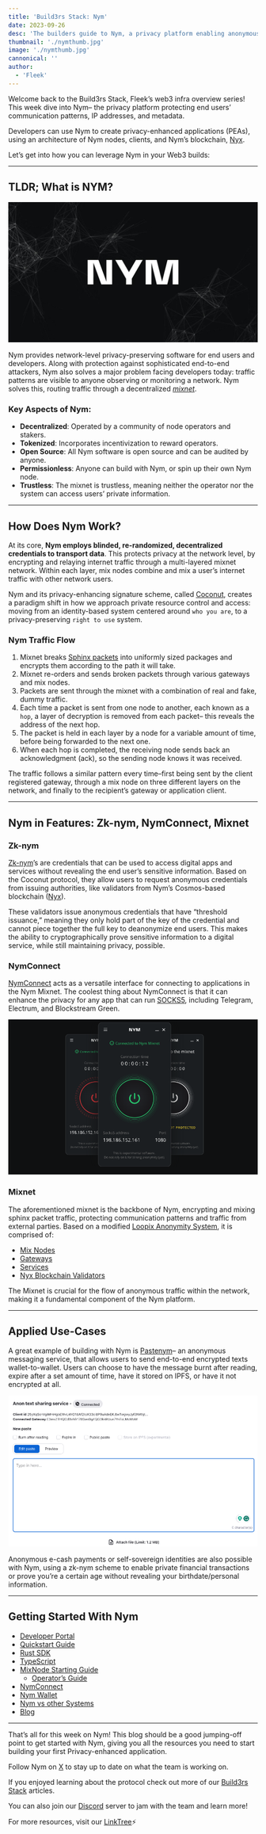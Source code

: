 ```yaml
---
title: 'Build3rs Stack: Nym'
date: 2023-09-26
desc: 'The builders guide to Nym, a privacy platform enabling anonymous network traffic'
thumbnail: './nymthumb.jpg'
image: './nymthumb.jpg'
cannonical: ''
author:
  - 'Fleek'
---
```


Welcome back to the Build3rs Stack, Fleek’s web3 infra overview series! This week dive into Nym– the privacy platform protecting end users’ communication patterns, IP addresses, and metadata.

Developers can use Nym to create privacy-enhanced applications (PEAs), using an architecture of Nym nodes, clients, and Nym’s blockchain, [Nyx](https://nymtech.net/docs/architecture/network-overview.html).

Let’s get into how you can leverage Nym in your Web3 builds:

---

## TLDR; What is NYM?

![](./nymmeta.jpg)

Nym provides network-level privacy-preserving software for end users and developers. Along with protection against sophisticated end-to-end attackers, Nym also solves a major problem facing developers today: traffic patterns are visible to anyone observing or monitoring a network. Nym solves this, routing traffic through a decentralized _[mixnet](https://nymtech.net/docs/architecture/traffic-flow.html)_.

### Key Aspects of Nym:

- **Decentralized**: Operated by a community of node operators and stakers.
- **Tokenized**: Incorporates incentivization to reward operators.
- **Open Source**: All Nym software is open source and can be audited by anyone.
- **Permissionless**: Anyone can build with Nym, or spin up their own Nym node.
- **Trustless**: The mixnet is trustless, meaning neither the operator nor the system can access users’ private information.

---

## How Does Nym Work?

At its core, **Nym employs blinded, re-randomized, decentralized credentials to transport data**. This protects privacy at the network level, by encrypting and relaying internet traffic through a multi-layered mixnet network. Within each layer, mix nodes combine and mix a user’s internet traffic with other network users.

Nym and its privacy-enhancing signature scheme, called [Coconut](https://nymtech.net/docs/coconut.html), creates a paradigm shift in how we approach private resource control and access: moving from an identity-based system centered around `who you are`, to a privacy-preserving `right to use` system.

### Nym Traffic Flow

1. Mixnet breaks [Sphinx packets](https://cypherpunks.ca/~iang/pubs/Sphinx_Oakland09.pdf) into uniformly sized packages and encrypts them according to the path it will take.
2. Mixnet re-orders and sends broken packets through various gateways and mix nodes.
3. Packets are sent through the mixnet with a combination of real and fake, dummy traffic.
4. Each time a packet is sent from one node to another, each known as a `hop`, a layer of decryption is removed from each packet– this reveals the address of the next hop.
5. The packet is held in each layer by a node for a variable amount of time, before being forwarded to the next one.
6. When each hop is completed, the receiving node sends back an acknowledgment (ack), so the sending node knows it was received.

The traffic follows a similar pattern every time–first being sent by the client registered gateway, through a mix node on three different layers on the network, and finally to the recipient’s gateway or application client.

---

## Nym in Features: Zk-nym, NymConnect, Mixnet

### Zk-nym

[Zk-nym](https://nymtech.net/about/zk-nyms)’s are credentials that can be used to access digital apps and services without revealing the end user’s sensitive information. Based on the Coconut protocol, they allow users to request anonymous credentials from issuing authorities, like validators from Nym’s Cosmos-based blockchain ([Nyx](https://nymtech.net/docs/nyx/smart-contracts.html)).

These validators issue anonymous credentials that have “threshold issuance,” meaning they only hold part of the key of the credential and cannot piece together the full key to deanonymize end users. This makes the ability to cryptographically prove sensitive information to a digital service, while still maintaining privacy, possible.

### NymConnect

[NymConnect](https://nymtech.net/download/nymconnect) acts as a versatile interface for connecting to applications in the Nym Mixnet. The coolest thing about NymConnect is that it can enhance the privacy for any app that can run [SOCKS5](https://www.ibm.com/docs/en/secure-proxy/6.0.2?topic=scenarios-socks5-configuration), including Telegram, Electrum, and Blockstream Green.

![](./nymconnect.png)

### Mixnet

The aforementioned mixnet is the backbone of Nym, encrypting and mixing sphinx packet traffic, protecting communication patterns and traffic from external parties. Based on a modified [Loopix Anonymity System](https://arxiv.org/abs/1703.00536), it is comprised of:

- [Mix Nodes](https://nymtech.net/docs/architecture/network-overview.html#mixnet-infrastructure)
- [Gateways](https://nymtech.net/docs/architecture/network-overview.html#mixnet-infrastructure)
- [Services](https://nymtech.net/docs/nodes/network-requester.html)
- [Nyx Blockchain Validators](https://nymtech.net/docs/architecture/network-overview.html#mixnet-infrastructure)

The Mixnet is crucial for the flow of anonymous traffic within the network, making it a fundamental component of the Nym platform.

---

## Applied Use-Cases

A great example of building with Nym is [Pastenym](https://pastenym.ch/#/)– an anonymous messaging service, that allows users to send end-to-end encrypted texts wallet-to-wallet. Users can choose to have the message burnt after reading, expire after a set amount of time, have it stored on IPFS, or have it not encrypted at all.

![](./pastenym.png)

Anonymous e-cash payments or self-sovereign identities are also possible with Nym, using a zk-nym scheme to enable private financial transactions or prove you’re a certain age without revealing your birthdate/personal information.

---

## Getting Started With Nym

- [Developer Portal](https://nymtech.net/developers/introduction.html)
- [Quickstart Guide](https://nymtech.net/developers/quickstart/overview.html)
- [Rust SDK](https://nymtech.net/developers/tutorials/rust-sdk.html)
- [TypeScript](https://nymtech.net/developers/tutorials/typescript.html)
- [MixNode Starting Guide](https://nymtech.net/build/nodes?name=mixnodes)
  - [Operator’s Guide](https://nymtech.net/operators)
- [NymConnect](https://nymtech.net/download/nymconnect)
- [Nym Wallet](https://nymtech.net/download/wallet)
- [Nym vs other Systems](https://nymtech.net/developers/infrastructure/nym-vs-others.html)
- [Blog](https://blog.nymtech.net/)

---

That’s all for this week on Nym! This blog should be a good jumping-off point to get started with Nym, giving you all the resources you need to start building your first Privacy-enhanced application.

Follow Nym on [X](https://twitter.com/nymproject) to stay up to date on what the team is working on.

If you enjoyed learning about the protocol check out more of our [Build3rs Stack](https://blog.fleek.xyz/category/guides/) articles.

You can also join our [Discord](http://discord.gg/fleek) server to jam with the team and learn more!

For more resources, visit our [LinkTree](https://linktr.ee/fleek)⚡
